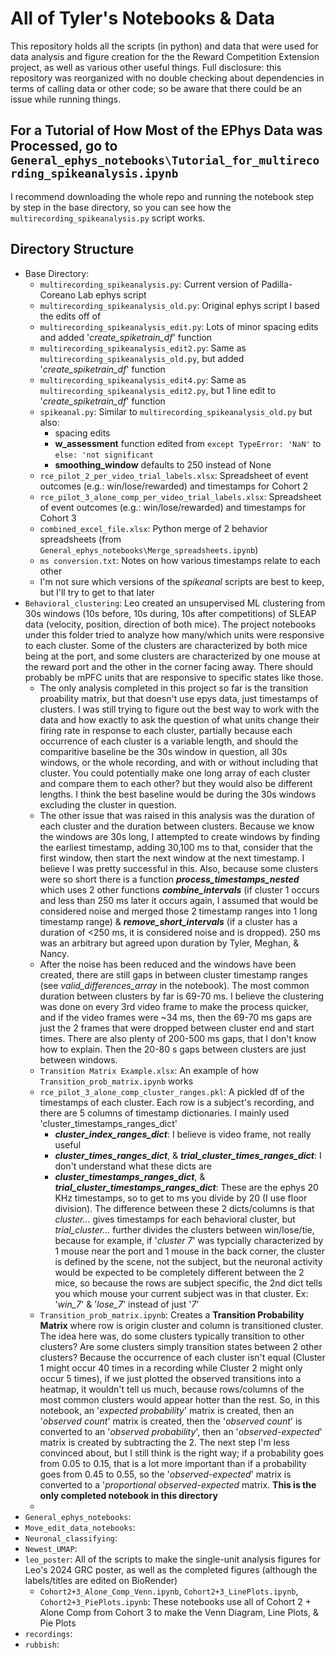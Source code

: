 # All of Tyler's Notebooks & Data

 This repository holds all the scripts (in python) and data that were used for data analysis and figure creation for the the Reward Competition Extension project, as well as various other useful things.
 Full disclosure: this repository was reorganized with no double checking about dependencies in terms of calling data or other code; so be aware that there could be an issue while running things. 

 ## For a Tutorial of How Most of the EPhys Data was Processed, go to `General_ephys_notebooks\Tutorial_for_multirecording_spikeanalysis.ipynb`
  I recommend downloading the whole repo and running the notebook step by step in the base directory, so you can see how the `multirecording_spikeanalysis.py` script works.

 ## Directory Structure

- Base Directory:
    - `multirecording_spikeanalysis.py`: Current version of Padilla-Coreano Lab ephys script
    - `multirecording_spikeanalysis_old.py`: Original ephys script I based the edits off of
    - `multirecording_spikeanalysis_edit.py`: Lots of minor spacing edits and added '*create_spiketrain_df*' function
    - `multirecording_spikeanalysis_edit2.py`: Same as `multirecording_spikeanalysis_old.py`, but added '*create_spiketrain_df*' function
    - `multirecording_spikeanalysis_edit4.py`: Same as `multirecording_spikeanalysis_edit2.py`, but 1 line edit to '*create_spiketrain_df*' function
    - `spikeanal.py`: Similar to `multirecording_spikeanalysis_old.py` but also:
        - spacing edits
        - **w_assessment** function edited from `except TypeError: 'NaN'` to `else: 'not significant`
        - **smoothing_window** defaults to 250 instead of None
    - `rce_pilot_2_per_video_trial_labels.xlsx`: Spreadsheet of event outcomes (e.g.: win/lose/rewarded) and timestamps for Cohort 2
    - `rce_pilot_3_alone_comp_per_video_trial_labels.xlsx`: Spreadsheet of event outcomes (e.g.: win/lose/rewarded) and timestamps for Cohort 3
    - `combined_excel_file.xlsx`: Python merge of 2 behavior spreadsheets (from `General_ephys_notebooks\Merge_spreadsheets.ipynb`)
    - `ms conversion.txt`: Notes on how various timestamps relate to each other
    - I'm not sure which versions of the *spikeanal* scripts are best to keep, but I'll try to get to that later
- `Behavioral_clustering`: Leo created an unsupervised ML clustering from 30s windows (10s before, 10s during, 10s after competitions) of SLEAP data (velocity, position, direction of both mice). The project notebooks under this folder tried to analyze how many/which units were responsive to each cluster. Some of the clusters are characterized by both mice being at the port, and some clusters are characterized by one mouse at the reward port and the other in the corner facing away. There should probably be mPFC units that are responsive to specific states like those.
    - The only analysis completed in this project so far is the transition proability matrix, but that doesn't use epys data, just timestamps of clusters. I was still trying to figure out the best way to work with the data and how exactly to ask the question of what units change their firing rate in response to each cluster, partially because each occurrence of each cluster is a variable length, and should the comparitive baseline be the 30s window in question, all 30s windows, or the whole recording, and with or without including that cluster. You could potentially make one long array of each cluster and compare them to each other? but they would also be different lengths. I think the best baseline would be during the 30s windows excluding the cluster in question.
    - The other issue that was raised in this analysis was the duration of each cluster and the duration between clusters. Because we know the windows are 30s long, I attempted to create windows by finding the earliest timestamp, adding 30,100 ms to that, consider that the first window, then start the next window at the next timestamp. I believe I was pretty successful in this. Also, because some clusters were so short there is a function ***process_timestamps_nested*** which uses 2 other functions ***combine_intervals*** (if cluster 1 occurs and less than 250 ms later it occurs again, I assumed that would be considered noise and merged those 2 timestamp ranges into 1 long timestamp range) & ***remove_short_intervals*** (if a cluster has a duration of <250 ms, it is considered noise and is dropped). 250 ms was an arbitrary but agreed upon duration by Tyler, Meghan, & Nancy.
    - After the noise has been reduced and the windows have been created, there are still gaps in between cluster timestamp ranges (see *valid_differences_array* in the notebook). The most common duration between clusters by far is 69-70 ms. I believe the clustering was done on every 3rd video frame to make the process quicker, and if the video frames were ~34 ms, then the 69-70 ms gaps are just the 2 frames that were dropped between cluster end and start times. There are also plenty of 200-500 ms gaps, that I don't know how to explain. Then the 20-80 s gaps between clusters are just between windows.
    - `Transition Matrix Example.xlsx`: An example of how `Transition_prob_matrix.ipynb` works
    - `rce_pilot_3_alone_comp_cluster_ranges.pkl`: A pickled df of the timestamps of each cluster. Each row is a subject's recording, and there are 5 columns of timestamp dictionaries. I mainly used 'cluster_timestamps_ranges_dict'
        - ***cluster_index_ranges_dict***: I believe is video frame, not really useful
        - ***cluster_times_ranges_dict***, & ***trial_cluster_times_ranges_dict***: I don't understand what these dicts are
        - ***cluster_timestamps_ranges_dict***, & ***trial_cluster_timestamps_ranges_dict***: These are the ephys 20 KHz timestamps, so to get to ms you divide by 20 (I use floor division). The difference between these 2 dicts/columns is that *cluster...* gives timestamps for each behavioral cluster, but *trial_cluster...* further divides the clusters between win/lose/tie, because for example, if '*cluster 7*' was typcially characterized by 1 mouse near the port and 1 mouse in the back corner, the cluster is defined by the scene, not the subject, but the neuronal activity would be expected to be completely different between the 2 mice, so because the rows are subject specific, the 2nd dict tells you which mouse your current subject was in that cluster. Ex: '*win_7*' & '*lose_7*' instead of just '*7*'
    - `Transition_prob_matrix.ipynb`: Creates a **Transition Probability Matrix** where row is origin cluster and column is transitioned cluster. The idea here was, do some clusters typically transition to other clusters? Are some clusters simply transition states between 2 other clusters? Because the occurrence of each cluster isn't equal (Cluster 1 might occur 40 times in a recording while Cluster 2 might only occur 5 times), if we just plotted the observed transitions into a heatmap, it wouldn't tell us much, because rows/columns of the most common clusters would appear hotter than the rest. So, in this notebook, an '*expected probability*' matrix is created, then an '*observed count*' matrix is created, then the '*observed count*' is converted to an '*observed probability*', then an '*observed-expected*' matrix is created by subtracting the 2. The next step I'm less convinced about, but I still think is the right way; if a probability goes from 0.05 to 0.15, that is a lot more important than if a probability goes from 0.45 to 0.55, so the '*observed-expected*' matrix is converted to a '*proportional observed-expected* matrix. **This is the only completed notebook in this directory**
    - 
- `General_ephys_notebooks`:
- `Move_edit_data_notebooks`:
- `Neuronal_classifying`:
- `Newest_UMAP`:
- `leo_poster`: All of the scripts to make the single-unit analysis figures for Leo's 2024 GRC poster, as well as the completed figures (although the labels/titles are edited on BioRender)
    - `Cohort2+3_Alone_Comp_Venn.ipynb`, `Cohort2+3_LinePlots.ipynb`, `Cohort2+3_PiePlots.ipynb`: These notebooks use all of Cohort 2 + Alone Comp from Cohort 3 to make the Venn Diagram, Line Plots, & Pie Plots
- `recordings`:
- `rubbish`:

